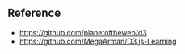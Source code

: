 ## Reference
  - https://github.com/planetoftheweb/d3
  - https://github.com/MegaArman/D3.js-Learning